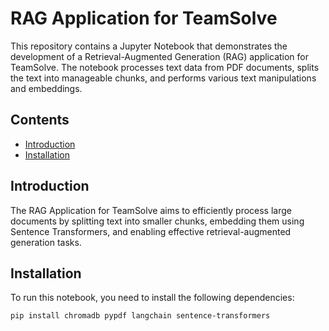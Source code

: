 # RAG Application for TeamSolve

This repository contains a Jupyter Notebook that demonstrates the development of a Retrieval-Augmented Generation (RAG) application for TeamSolve. The notebook processes text data from PDF documents, splits the text into manageable chunks, and performs various text manipulations and embeddings.

## Contents

- [Introduction](#introduction)
- [Installation](#installation)

## Introduction

The RAG Application for TeamSolve aims to efficiently process large documents by splitting text into smaller chunks, embedding them using Sentence Transformers, and enabling effective retrieval-augmented generation tasks.

## Installation

To run this notebook, you need to install the following dependencies:

```bash
pip install chromadb pypdf langchain sentence-transformers



